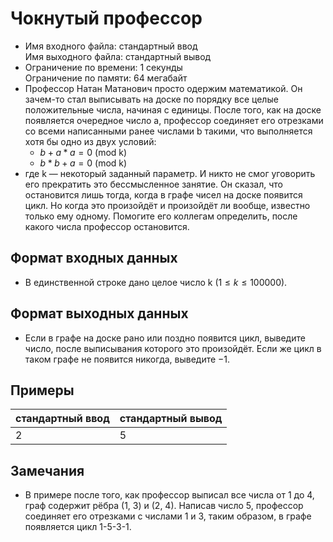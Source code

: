 # Чокнутый профессор
* Имя входного файла: стандартный ввод\
Имя выходного файла: стандартный вывод
* Ограничение по времени: 1 секунды\
Ограничение по памяти: 64 мегабайт
* Профессор Натан Матанович просто одержим математикой. Он зачем-то стал выписывать на доске по порядку все целые положительные числа, начиная с единицы. После того, как на доске появляется очередное число a, профессор соединяет его отрезками со всеми написанными ранее числами b такими, что выполняется хотя бы одно из двух условий:
    * $b + a*a = 0 \text{ (mod k)}$
    * $b*b + a = 0 \text{ (mod k)}$
* где k — некоторый заданный параметр.
И никто не смог уговорить его прекратить это бессмысленное занятие. Он сказал, что остановится лишь тогда, когда в графе чисел на доске появится цикл. Но когда это произойдёт и произойдёт ли вообще, известно только ему одному. Помогите его коллегам определить, после какого числа профессор остановится.

## Формат входных данных
* В единственной строке дано целое число k ($1 \leq k \leq 100000$).
## Формат выходных данных
* Если в графе на доске рано или поздно появится цикл, выведите число, после выписывания которого это произойдёт. Если же цикл в таком графе не появится никогда, выведите −1.

## Примеры

|стандартный ввод|стандартный вывод|
|-|-|
|2|5|

## Замечания
* В примере после того, как профессор выписал все числа от 1 до 4, граф содержит рёбра (1, 3) и (2, 4). Написав число 5, профессор соединяет его отрезками с числами 1 и 3, таким образом, в графе появляется цикл 1-5-3-1.
